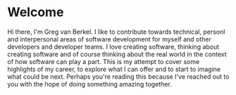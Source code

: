 # Welcome

Hi there, I'm Greg van Berkel. I like to contribute towards technical, personl and interpersonal areas of software development for myself and other developers and developer teams. I love creating software, thinking about creating software and of course thinking about the real world in the context of how software can play a part. This is my attempt to cover some highlights of my career, to explore what I can offer and to start to imagine what could be next. Perhaps you're reading this because I've reached out to you with the hope of doing something amazing together.
